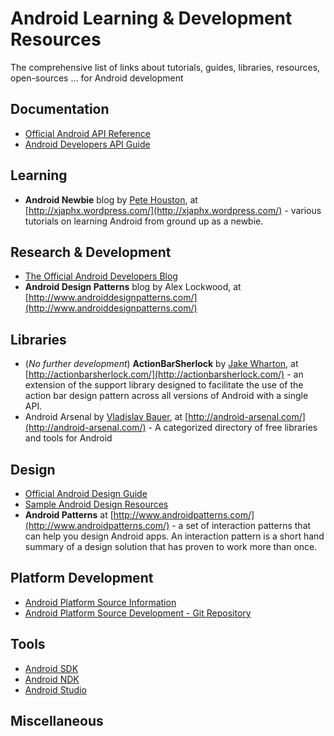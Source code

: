 Android Learning & Development Resources
===================
The comprehensive list of links about tutorials, guides, libraries, resources, open-sources ... for Android development

## Documentation
- [Official Android API Reference](http://developer.android.com/reference/packages.html)
- [Android Developers API Guide](http://developer.android.com/guide/index.html)

## Learning
- **Android Newbie** blog by [Pete Houston](http://petehouston.com), at [http://xjaphx.wordpress.com/](http://xjaphx.wordpress.com/) - various tutorials on learning Android from ground up as a newbie.

## Research & Development
- [The Official Android Developers Blog](http://android-developers.blogspot.com/)
- **Android Design Patterns** blog by Alex Lockwood, at [http://www.androiddesignpatterns.com/](http://www.androiddesignpatterns.com/)  

## Libraries
- (*No further development*) **ActionBarSherlock** by [Jake Wharton](http://jakewharton.com/), at [http://actionbarsherlock.com/](http://actionbarsherlock.com/) - an extension of the support library designed to facilitate the use of the action bar design pattern across all versions of Android with a single API.
- Android Arsenal by [Vladislav Bauer](https://github.com/vbauer), at [http://android-arsenal.com/](http://android-arsenal.com/) - A categorized directory of free libraries and tools for Android

## Design
- [Official Android Design Guide](http://developer.android.com/design/index.html)
- [Sample Android Design Resources](http://developer.android.com/design/downloads/index.html)
- **Android Patterns** at [http://www.androidpatterns.com/](http://www.androidpatterns.com/) - a set of interaction patterns that can help you design Android apps. An interaction pattern is a short hand summary of a design solution that has proven to work more than once.

## Platform Development
- [Android Platform Source Information](http://source.android.com/)
- [Android Platform Source Development - Git Repository](https://android.googlesource.com/)

## Tools
- [Android SDK](http://developer.android.com/sdk/index.html)
- [Android NDK](https://developer.android.com/tools/sdk/ndk/index.html)
- [Android Studio](http://tools.android.com/download/studio)

## Miscellaneous
